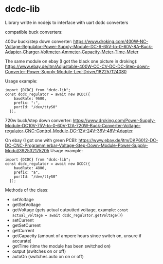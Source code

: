 # dcdc-lib
Library writte in nodejs to interface with uart dcdc converters

compatible buck converters:

400w buck/step down converter:
https://www.droking.com/400W-NC-Voltage-Regulator-Power-Supply-Module-DC-6-65V-to-0-60V-8A-Buck-Adapter-Charger-Voltmeter-Ammeter-Capacity-Meter-Time-Meter

The same module on ebay (I got the black one picture in droking): https://www.ebay.de/itm/Adjustable-400W-CC-CV-DC-DC-Step-down-Converter-Power-Supply-Module-Led-Driver/182257124080

Usage example:
```
import {DCDC} from "dcdc-lib";
const dcdc_regulator = await new DCDC({
    baudRate: 9600,
    prefix: ":",
    portId: "/dev/ttyS0"
  });
```

720w buck/step down converter:
https://www.droking.com/Power-Supply-Module-DC10V-75V-to-0-60V-12A-720W-Buck-Converter-Voltage-regulator-CNC-Control-Module-DC-12V-24V-36V-48V-Adapter

On ebay (I got one with green PCB):
https://www.ebay.de/itm/DKP6012-DC-DC-CNC-Programmierbar-Voltage-Step-Down-Module-Power-Supply-Modul/392532175205
Usage example:
```
import {DCDC} from "dcdc-lib";
const dcdc_regulator = await new DCDC({
    baudRate: 4800,
    prefix: "a",
    portId: "/dev/ttyS0"
  });
```

Methods of the class:
* setVoltage
* getSetVoltage
* getVoltage (gets actual outputted voltage, example: `const actual_voltage = await dcdc_regulator.getVoltage()`)
* setCurrent
* getSetCurrent
* getCurrent
* getCapacity (amount of ampere hours since switch on, unsure if accurate)
* getTime (time the module has been switched on)
* output (switches on or off)
* autoOn (switches auto on on or off)
